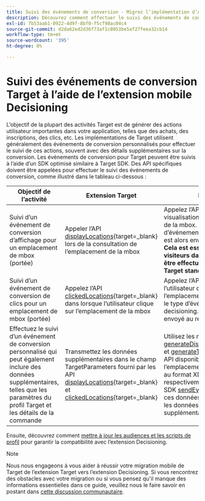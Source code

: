 ```yaml
---
title: Suivi des événements de conversion - Migrez l’implémentation d’Adobe Target dans votre application mobile vers l’extension Adobe Journey Optimizer - Decisioning
description: Découvrez comment effectuer le suivi des événements de conversion Adobe Target à l’aide de l’extension Adobe Journey Optimizer - Decisioning Mobile
exl-id: 7b53aab1-0922-4d9f-8bf0-f5cf98ac04c4
source-git-commit: d2da62ed2d36f73af1c8053be5af27feea32cb14
workflow-type: tm+mt
source-wordcount: '395'
ht-degree: 0%

---
```


# Suivi des événements de conversion Target à l’aide de l’extension mobile Decisioning

L’objectif de la plupart des activités Target est de générer des actions utilisateur importantes dans votre application, telles que des achats, des inscriptions, des clics, etc. Les implémentations de Target utilisent généralement des événements de conversion personnalisés pour effectuer le suivi de ces actions, souvent avec des détails supplémentaires sur la conversion. Les événements de conversion pour Target peuvent être suivis à l’aide d’un SDK optimisé similaire à Target SDK. Des API spécifiques doivent être appelées pour effectuer le suivi des événements de conversion, comme illustré dans le tableau ci-dessous :

| Objectif de l’activité | Extension Target | Extension Decisioning |
|---|---|---|
| Suivi d’un événement de conversion d’affichage pour un emplacement de mbox (portée) | Appeler l’API [displayLocations](https://developer.adobe.com/client-sdks/solution/adobe-target/api-reference/#displayedlocations){target=_blank} lors de la consultation de l’emplacement de la mbox | Appelez l’API [display](https://developer.adobe.com/client-sdks/edge/adobe-journey-optimizer-decisioning/#proposition-tracking-using-direct-offer-class-methods){target=_blank} lors de la visualisation de l’offre relative à l’emplacement de la mbox. Un événement avec le type d’événement decisioning.propositionDisplay est alors envoyé au réseau Experience Edge. **Cela est essentiel pour incrémenter les visiteurs dans vos activités Target et doit être effectué lors de la diffusion des offres Target standard et par défaut.** |
| Suivi d’un événement de conversion de clics pour un emplacement de mbox (portée) | Appelez l’API [clickedLocations](https://developer.adobe.com/client-sdks/solution/adobe-target/api-reference/#displayedlocations){target=_blank} dans lorsque l’utilisateur clique sur l’emplacement de la mbox | Appelez l’API [tapped](https://developer.adobe.com/client-sdks/edge/adobe-journey-optimizer-decisioning/#proposition-tracking-using-direct-offer-class-methods){target=_blank} lorsque l’utilisateur clique sur l’offre pour l’emplacement de mbox. Un événement avec le type d’événement decisioning.propositionInteract est alors envoyé au réseau Experience Edge. |
| Effectuez le suivi d’un événement de conversion personnalisé qui peut également inclure des données supplémentaires, telles que les paramètres du profil Target et les détails de la commande | Transmettez les données supplémentaires dans le champ TargetParameters fourni par les API [displayLocations](https://developer.adobe.com/client-sdks/solution/adobe-target/api-reference/#displayedlocations){target=_blank} et [clickedLocations](https://developer.adobe.com/client-sdks/solution/adobe-target/api-reference/#displayedlocations){target=_blank} | Utilisez les méthodes publiques [generateDisplayInteractionXdm](https://developer.adobe.com/client-sdks/edge/adobe-journey-optimizer-decisioning/#proposition-tracking-using-edge-extension-api){target=_blank} et [generateTapInteractionXdm](https://developer.adobe.com/client-sdks/edge/adobe-journey-optimizer-decisioning/#proposition-tracking-using-edge-extension-api){target=_blank} API disponibles dans l’offre pour que l’emplacement de la mbox génère les données au format XDM pour l’affichage et le clic, respectivement. Appelez ensuite l’API Edge SDK [sendEvent](https://developer.adobe.com/client-sdks/edge/edge-network/api-reference/#sendevent){target=_blank} pour envoyer ces données XDM de suivi, ainsi que toutes les données XDM et à structure libre supplémentaires, au réseau Experience Edge. |


Ensuite, découvrez comment [mettre à jour les audiences et les scripts de profil](update-audiences.md) pour garantir la compatibilité avec l’extension Decisioning.

>[!NOTE]
>
>Nous nous engageons à vous aider à réussir votre migration mobile de Target de l’extension Target vers l’extension Decisioning. Si vous rencontrez des obstacles avec votre migration ou si vous pensez qu&#39;il manque des informations essentielles dans ce guide, veuillez nous le faire savoir en postant dans [cette discussion communautaire](https://experienceleaguecommunities.adobe.com/t5/adobe-experience-platform-data/tutorial-discussion-migrate-target-from-at-js-to-web-sdk/m-p/575587?profile.language=fr#M463).
